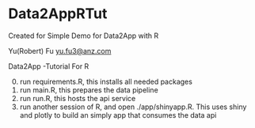 # Data2AppRTut
Created for Simple Demo for Data2App with R

Yu(Robert) Fu 
yu.fu3@anz.com


Data2App -Tutorial For R

0. run requirements.R, this installs all needed packages
1. run main.R, this prepares the data pipeline
2. run run.R, this hosts the api service
3. run another session of R, and open ./app/shinyapp.R. This uses shiny and plotly to build an simply app that consumes the data api


